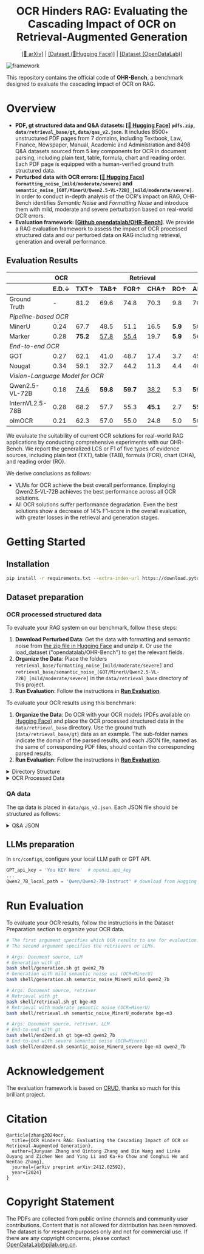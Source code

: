 <h1 align="center">
    OCR Hinders RAG: Evaluating the Cascading Impact of OCR on Retrieval-Augmented Generation
</h1>

<div align="center">

[\[📜 arXiv\]](https://arxiv.org/abs/2412.02592v2) | [\[Dataset (🤗Hugging Face)\]](https://huggingface.co/datasets/opendatalab/OHR-Bench) | [\[Dataset (OpenDataLab)\]](https://opendatalab.com/OpenDataLab/OHR-Bench)

</div>

![framework](./figs/framework.png)

This repository contains the official code of **OHR-Bench**, a benchmark designed to evaluate the cascading impact of OCR on RAG.

# Overview
- **PDF, gt structured data and Q&A datasets: [[🤗 Hugging Face](https://huggingface.co/datasets/opendatalab/OHR-Bench)] `pdfs.zip`, `data/retrieval_base/gt`, `data/qas_v2.json`**. It includes 8500+ unstructured PDF pages from 7 domains, including Textbook, Law, Finance, Newspaper, Manual, Academic and Administration and 8498 Q&A datasets sourced from 5 key components for OCR in document parsing, including plain text, table, formula, chart and reading order. Each PDF page is equipped with a human-verified ground truth structured data.
- **Perturbed data with OCR errors: [[🤗 Hugging Face](https://huggingface.co/datasets/opendatalab/OHR-Bench)] `formatting_noise_[mild/moderate/severe]` and `semantic_noise_[GOT/MinerU/Qwen2.5-VL-72B]_[mild/moderate/severe]`**. In order to conduct in-depth analysis of the OCR's impact on RAG, OHR-Bench identifies *Semantic Noise* and *Formatting Noise* and introduce them with mild, moderate and severe perturbation based on real-world OCR errors.
- **Evaluation framework: [[Github opendatalab/OHR-Bench](https://github.com/opendatalab/OHR-Bench)]**. We provide a RAG evaluation framework to assess the impact of OCR processed structured data and our perturbed data on RAG including retrieval, generation and overall performance.


## Evaluation Results
<table>
    <thead>
        <tr>
            <th></th>
            <th>OCR</th>
            <th colspan="6">Retrieval</th>
            <th colspan="6">Generation</th>
            <th colspan="6">Overall</th>
        </tr>
        <tr>
            <th></th>
            <th>E.D.<span>&darr;</span></th>
            <th>TXT<span>&uarr;</span></th>
            <th>TAB<span>&uarr;</span></th>
            <th>FOR<span>&uarr;</span></th>
            <th>CHA<span>&uarr;</span></th>
            <th>RO<span>&uarr;</span></th>
            <th>ALL<span>&uarr;</span></th>
            <th>TXT<span>&uarr;</span></th>
            <th>TAB<span>&uarr;</span></th>
            <th>FOR<span>&uarr;</span></th>
            <th>CHA<span>&uarr;</span></th>
            <th>RO<span>&uarr;</span></th>
            <th>ALL<span>&uarr;</span></th>
            <th>TXT<span>&uarr;</span></th>
            <th>TAB<span>&uarr;</span></th>
            <th>FOR<span>&uarr;</span></th>
            <th>CHA<span>&uarr;</span></th>
            <th>RO<span>&uarr;</span></th>
            <th>ALL<span>&uarr;</span></th>
        </tr>
    </thead>
    <tbody>
        <tr>
            <td>Ground Truth</td>
            <td>-</td>
            <td>81.2</td>
            <td>69.6</td>
            <td>74.8</td>
            <td>70.3</td>
            <td>9.8</td>
            <td>70.0</td>
            <td>49.4</td>
            <td>46.0</td>
            <td>34.0</td>
            <td>47.0</td>
            <td>28.2</td>
            <td>43.9</td>
            <td>45.0</td>
            <td>34.6</td>
            <td>28.0</td>
            <td>32.9</td>
            <td>18.7</td>
            <td>36.1</td>
        </tr>
        <tr>
            <td colspan="20"><i>Pipeline-based OCR</i></td>
        </tr>
        <tr>
            <td>MinerU</td>
            <td>0.24</td>
            <td>67.7</td>
            <td>48.5</td>
            <td>51.1</td>
            <td>16.5</td>
            <td><b>5.9</b></td>
            <td>50.1</td>
            <td><b>45.9</b></td>
            <td>39.3</td>
            <td>28.6</td>
            <td>9.7</td>
            <td><b>29.5</b></td>
            <td><u>36.7</u></td>
            <td><b>41.4</b></td>
            <td>28.5</td>
            <td>23.0</td>
            <td>9.3</td>
            <td><b>17.8</b></td>
            <td><u>30.0</u></td>
        </tr>
        <tr>
            <td>Marker</td>
            <td>0.28</td>
            <td><b>75.2</b></td>
            <td><u>57.8</u></td>
            <td><u>55.4</u></td>
            <td>19.7</td>
            <td><b>5.9</b></td>
            <td>56.6</td>
            <td><u>44.5</u></td>
            <td>37.8</td>
            <td>27.8</td>
            <td>10.9</td>
            <td><u>26.2</u></td>
            <td>35.9</td>
            <td>40.1</td>
            <td>28.1</td>
            <td>22.3</td>
            <td>10.0</td>
            <td><u>16.2</u></td>
            <td>29.5</td>
        </tr>
        <tr>
            <td colspan="20"><i>End-to-end OCR</i></td>
        </tr>
        <tr>
            <td>GOT</td>
            <td>0.27</td>
            <td>62.1</td>
            <td>41.0</td>
            <td>48.7</td>
            <td>17.4</td>
            <td>3.7</td>
            <td>45.4</td>
            <td>37.5</td>
            <td>28.5</td>
            <td>24.1</td>
            <td>8.5</td>
            <td>7.1</td>
            <td>27.8</td>
            <td>35.3</td>
            <td>22.9</td>
            <td>20.1</td>
            <td>8.2</td>
            <td>5.3</td>
            <td>24.6</td>
        </tr>
        <tr>
            <td>Nougat</td>
            <td>0.34</td>
            <td>59.1</td>
            <td>32.7</td>
            <td>44.2</td>
            <td>11.3</td>
            <td>4.4</td>
            <td>40.9</td>
            <td>36.7</td>
            <td>22.9</td>
            <td>22.9</td>
            <td>6.4</td>
            <td>6.9</td>
            <td>25.5</td>
            <td>33.5</td>
            <td>18.4</td>
            <td>19.4</td>
            <td>5.8</td>
            <td>3.6</td>
            <td>14.5</td>
        </tr>
        <tr>
            <td colspan="20"><i>Vision-Language Model for OCR</i></td>
        </tr>
        <tr>
            <td>Qwen2.5-VL-72B</td>
            <td>0.18</td>
            <td><u>74.6</u></td>
            <td><b>59.8</b></td>
            <td><b>59.7</b></td>
            <td><u>38.2</u></td>
            <td>5.3</td>
            <td><b>59.2</b></td>
            <td>44.4</td>
            <td><b>42.1</b></td>
            <td><b>31.8</b></td>
            <td><b>27.0</b></td>
            <td>11.6</td>
            <td><b>37.5</b></td>
            <td><u>40.6</u></td>
            <td><b>31.1</b></td>
            <td><b>26.1</b></td>
            <td><u>19.0</u></td>
            <td>8.8</td>
            <td><b>31.1</b></td>
        </tr>
        <tr>
            <td>InternVL2.5-78B</td>
            <td>0.28</td>
            <td>68.2</td>
            <td>57.7</td>
            <td>55.3</td>
            <td><b>45.1</b></td>
            <td>2.7</td>
            <td><b>55.8</b></td>
            <td>41.8</td>
            <td><u>41.8</u></td>
            <td><u>29.0</u></td>
            <td><b>33.6</b></td>
            <td>3.3</td>
            <td>35.8</td>
            <td>38.2</td>
            <td><u>31.0</u></td>
            <td><u>23.3</u></td>
            <td><b>22.9</b></td>
            <td>3.1</td>
            <td>29.6</td>
        </tr>
        <tr>
            <td>olmOCR</td>
            <td>0.21</td>
            <td>62.3</td>
            <td>57.0</td>
            <td>55.0</td>
            <td>24.8</td>
            <td>5.0</td>
            <td>50.9</td>
            <td>44.8</td>
            <td>40.5</td>
            <td>30.4</td>
            <td>19.0</td>
            <td>8.4</td>
            <td>36.0</td>
            <td>40.6</td>
            <td>30.3</td>
            <td>23.7</td>
            <td>12.8</td>
            <td>7.1</td>
            <td>29.7</td>
        </tr>
    </tbody>
</table>

We evaluate the suitability of current OCR solutions for real-world RAG applications by conducting comprehensive experiments with our OHR-Bench. We report the generalized LCS or F1 of five types of evidence sources, including plain text (TXT), table (TAB), formula (FOR), chart (CHA), and reading order (RO).

We derive conclusions as follows:

- VLMs for OCR achieve the best overall performance. Employing Qwen2.5-VL-72B achieves the best performance across all OCR solutions.
- All OCR solutions suffer performance degradation. Even the best solutions show a decrease of 14% F1-score in the overall evaluation, with greater losses in the retrieval and generation stages.

# Getting Started
## Installation
```bash
pip install -r requirements.txt --extra-index-url https://download.pytorch.org/whl/cu121
```

## Dataset preparation
### OCR processed structured data
To evaluate your RAG system on our benchmark, follow these steps:
1. **Download Perturbed Data**: Get the data with formatting and semantic noise from [the zip file in Hugging Face](https://huggingface.co/datasets/opendatalab/OHR-Bench/blob/main/retrieval.zip) and unzip it. Or use the load_dataset ("opendatalab/OHR-Bench") to get the relevant fields.
2. **Organize the Data**: Place the folders `retrieval_base/formatting_noise_[mild/moderate/severe]` and `retrieval_base/semantic_noise_[GOT/MinerU/Qwen2.5-VL-72B]_[mild/moderate/severe]` in the `data/retrieval_base` directory of this project.
3. **Run Evaluation**: Follow the instructions in [**Run Evaluation**](#run-evaluation).

To evaluate your OCR results using this benchmark:
1. **Organize the Data**: Do OCR with your OCR models (PDFs available on [Hugging Face](https://huggingface.co/datasets/opendatalab/OHR-Bench)) and place the OCR processed structured data in the `data/retrieval_base` directory. Use the ground truth (`data/retrieval_base/gt`) data as an example. The sub-folder names indicate the domain of the parsed results, and each JSON file, named as the same of corresponding PDF files, should contain the corresponding parsed results.
2. **Run Evaluation**: Follow the instructions in [**Run Evaluation**](#run-evaluation).

<details>
<summary>Directory Structure</summary>

```bash
retrieval_base/gt/ # We provide gt and MinerU processed structured data as illustration here
├── finance # Domain
│   ├── 3M_2023Q2_10Q.json # Parsed results
│   ├── ...
├── textbook
...
```

</details>

<details>
<summary>OCR Processed Data</summary>

```json
[
    {
        "page_idx": 0, // Page index
        "text": "...", // OCR processed structured data
    },
    ...
]
```

</details>

### QA data
The qa data is placed in `data/qas_v2.json`. Each JSON file should be structured as follows:

<details>
<summary>Q&A JSON</summary>

```json
[
    {
        "doc_name": "finance/JPMORGAN_2021Q1_10Q", // Document source
        "ID": "00073cc2-c801-467c-9039-fca63c78c6a9", // Unique ID
        "questions": "What was the total amount of nonaccrual loans retained as of March 31, 2021?",
        "answers": "842",
        "doc_type": "finance", // Q&A domain.
        "answer_form": "Numeric", // Answer format.
        "evidence_source": "table", // Evidence source.
        "evidence_context": "Nonaccrual loans retained $^{(\\mathrm{a})}$ & \\$ & 842 & \\$ & 689 & $22 \\%$", // Evidence.
        "evidence_page_no": 24
    },
    ...
]
```

</details>


## LLMs preparation
In `src/configs`, configure your local LLM path or GPT API.
```python
GPT_api_key = 'You KEY Here'  # openai.api_key
...
Qwen2_7B_local_path = 'Qwen/Qwen2-7B-Instruct' # download from Hugging Face or your local path
```


# Run Evaluation
To evaluate your OCR results, follow the instructions in the Dataset Preparation section to organize your OCR data.

```bash
# The first argument specifies which OCR results to use for evaluation.
# The second argument specifies the retrievers or LLMs.

# Args: Document source, LLM
# Generation with gt
bash shell/generation.sh gt qwen2_7b
# Generation with mild semantic noise usi (OCR=MinerU)
bash shell/generation.sh semantic_noise_MinerU_mild qwen2_7b

# Args: Document source, retriver
# Retrieval with gt
bash shell/retrieval.sh gt bge-m3
# Retrieval with moderate semantic noise (OCR=MinerU)
bash shell/retrieval.sh semantic_noise_MinerU_moderate bge-m3

# Args: Document source, retriver, LLM
# End-to-end with gt
bash shell/end2end.sh gt bge-m3 qwen2_7b
# End-to-end with severe semantic noise (OCR=MinerU)
bash shell/end2end.sh semantic_noise_MinerU_severe bge-m3 qwen2_7b
```

# Acknowledgement
The evaluation framework is based on [CRUD](https://github.com/IAAR-Shanghai/CRUD_RAG), thanks so much for this brilliant project.

# Citation
```
@article{zhang2024ocr,
  title={OCR Hinders RAG: Evaluating the Cascading Impact of OCR on Retrieval-Augmented Generation},
  author={Junyuan Zhang and Qintong Zhang and Bin Wang and Linke Ouyang and Zichen Wen and Ying Li and Ka-Ho Chow and Conghui He and Wentao Zhang},
  journal={arXiv preprint arXiv:2412.02592},
  year={2024}
}
```

# Copyright Statement
The PDFs are collected from public online channels and community user contributions. Content that is not allowed for distribution has been removed. The dataset is for research purposes only and not for commercial use. If there are any copyright concerns, please contact OpenDataLab@pjlab.org.cn.
